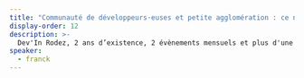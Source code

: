 ```yaml
---
title: "Communauté de développeurs·euses et petite agglomération : ce n'est pas incompatible !"
display-order: 12
description: >-
  Dev'In Rodez, 2 ans d’existence, 2 évènements mensuels et plus d'une trentaine de membres dans une agglomération de 55 000 habitants. Je vous raconterai les péripéties traversées de la création de notre association à aujourd’hui. En partageant mon expérience, j'aimerais casser cette idée préconçue qu’une petite ville ne puisse pas accueillir d’associations de développeurs et surtout transmettre à d'autres l’envie d’organiser des rencontres à leur tour.
speaker:
  - franck
---
```

